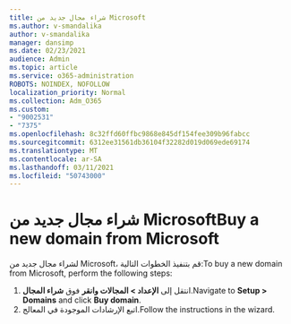 ```yaml
---
title: شراء مجال جديد من Microsoft
ms.author: v-smandalika
author: v-smandalika
manager: dansimp
ms.date: 02/23/2021
audience: Admin
ms.topic: article
ms.service: o365-administration
ROBOTS: NOINDEX, NOFOLLOW
localization_priority: Normal
ms.collection: Adm_O365
ms.custom:
- "9002531"
- "7375"
ms.openlocfilehash: 8c32ffd60ffbc9868e845df154fee309b96fabcc
ms.sourcegitcommit: 6312ee31561db36104f32282d019d069ede69174
ms.translationtype: MT
ms.contentlocale: ar-SA
ms.lasthandoff: 03/11/2021
ms.locfileid: "50743000"
---
```

# <a name="buy-a-new-domain-from-microsoft"></a><span data-ttu-id="8db4b-102">شراء مجال جديد من Microsoft</span><span class="sxs-lookup"><span data-stu-id="8db4b-102">Buy a new domain from Microsoft</span></span>

<span data-ttu-id="8db4b-103">لشراء مجال جديد من Microsoft، قم بتنفيذ الخطوات التالية:</span><span class="sxs-lookup"><span data-stu-id="8db4b-103">To buy a new domain from Microsoft, perform the following steps:</span></span>

1. <span data-ttu-id="8db4b-104">انتقل إلى **الإعداد > المجالات وانقر** فوق **شراء المجال**.</span><span class="sxs-lookup"><span data-stu-id="8db4b-104">Navigate to **Setup > Domains** and click **Buy domain**.</span></span> 
2. <span data-ttu-id="8db4b-105">اتبع الإرشادات الموجودة في المعالج.</span><span class="sxs-lookup"><span data-stu-id="8db4b-105">Follow the instructions in the wizard.</span></span>